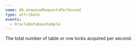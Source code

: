 ```yaml
---
name: db.enqueueRequestsPerSecond
type: attribute
events:
  - OracleDatabaseSample
---
```


The total number of table or row locks acquired per second.